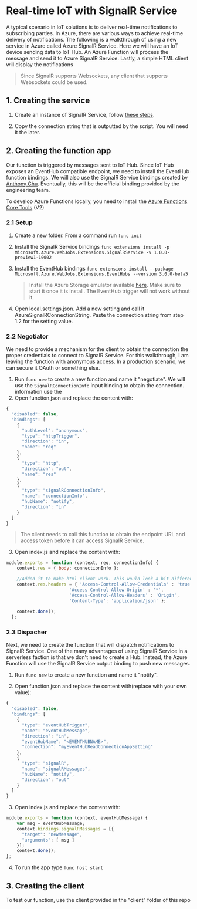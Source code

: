# Real-time IoT with SignalR Service

A typical scenario in IoT solutions is to deliver real-time notifications to subscribing parties. In Azure, there are various ways to achieve real-time delivery of notifications. The following is a walkthrough of using a new service in Azure called Azure SignalR Service. Here we will have an IoT device sending data to IoT Hub. An Azure Function will process the message and send it to Azure SignalR Service. Lastly, a simple HTML client will display the notifications

>Since SignalR supports Websockets, any client that supports Websockets could be used.

## 1. Creating the service

1. Create an instance of SignalR Service, follow [these steps](  https://docs.microsoft.com/en-us/azure/azure-signalr/scripts/signalr-cli-create-service).

2. Copy the connection string that is outputted by the script. You will need it the later.

## 2. Creating the function app

Our function is triggered by messages sent to IoT Hub. Since IoT Hub exposes an EventHub compatible endpoint, we need to install the EventHub function bindings. We will also use the SignalR Service bindings created by [Anthony Chu]( https://github.com/anthonychu/AzureAdvocates.WebJobs.Extensions.SignalRService). Eventually, this will be the official binding provided by the engineering team.

To develop Azure Functions locally, you need to install the  [Azure Functions Core Tools](https://github.com/Azure/azure-functions-core-tools) (V2)

### 2.1 Setup

1. Create a new folder. From a command run `func init`
2. Install the SignalR Service bindings `func extensions install -p Microsoft.Azure.WebJobs.Extensions.SignalRService -v 1.0.0-preview1-10002`
3. Install the EventHub bindings `func extensions install --package Microsoft.Azure.WebJobs.Extensions.EventHubs --version 3.0.0-beta5`
   >Install the Azure Storage emulator available [here](https://docs.microsoft.com/en-us/azure/storage/common/storage-use-emulator). Make sure to start it once it is install. The EventHub trigger will not work without it.

4. Open local.settings.json. Add a new setting and call it AzureSignalRConnectionString. Paste the connection string from step 1.2 for the setting value.

### 2.2 Negotiator

We need to provide a mechanism for the client to obtain the connection the proper credentials to connect to SignalR Service. For this walkthrough, I am leaving the function with anonymous access. In a production scenario, we can secure it  OAuth or something else. 

1. Run `func new` to create a new function and name it "negotiate". We will use the `SignalRConnectionInfo` input binding to obtain the connection. information use the 
2. Open function.json and replace the content with:

```javascript
{
  "disabled": false,
  "bindings": [
    {
      "authLevel": "anonymous",
      "type": "httpTrigger",
      "direction": "in",
      "name": "req"
    },
    {
      "type": "http",
      "direction": "out",
      "name": "res"
    },
    {
      "type": "signalRConnectionInfo",
      "name": "connectionInfo",
      "hubName": "notify",
      "direction": "in"
    }
  ]
}
```  

> The client needs to call this function to obtain the endpoint URL and access token before it can access SignalR Service. 

3. Open index.js and replace the content with:

```javascript
module.exports = function (context, req, connectionInfo) {
    context.res = { body: connectionInfo };

    //Added it to make html client work. This would look a bit different in prod
    context.res.headers = { 'Access-Control-Allow-Credentials' : 'true', 
                        'Access-Control-Allow-Origin' : '*', 
                        'Access-Control-Allow-Headers' : 'Origin',
                        'Content-Type': 'application/json' };
                        
    context.done();
  };
```

### 2.3 Dispacher

Next, we need to create the function that will dispatch notifications to SignalR Service. One of the many advantages of using SignalR Service in a serverless faction is that we don't need to create a Hub. Instead, the Azure Function will use the SignalR Service output binding to push new messages.

1. Run `func new` to create a new function and name it "notify".

2. Open function.json and replace the content with(replace <EVENTHUBNAME> with your own value):

```javascript
{
  "disabled": false,
  "bindings": [
    {
      "type": "eventHubTrigger",
      "name": "eventHubMessage",
      "direction": "in",
      "eventHubName": "<EVENTHUBNAME>",
      "connection": "myEventHubReadConnectionAppSetting"
    },
    {
      "type": "signalR",
      "name": "signalRMessages",
      "hubName": "notify",
      "direction": "out"
    }
  ]
}
```

3. Open index.js and replace the content with: 

```javascript
module.exports = function (context, eventHubMessage) {
    var msg = eventHubMessage;
    context.bindings.signalRMessages = [{
      "target": "newMessage",
      "arguments": [ msg ]
    }];
    context.done();
};
```

4. To run the app type ``` func host start ```

## 3. Creating the client
To test our function, use the client provided in the "client" folder of this repo